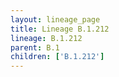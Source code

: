 ```yaml
---
layout: lineage_page
title: Lineage B.1.212
lineage: B.1.212
parent: B.1
children: ['B.1.212']
---
```

